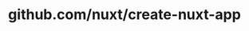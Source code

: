 ---
layout: post
title: github.com/nuxt/create-nuxt-app
categories: link
tags: [انگلیسی, برنامه‌نویسی]
---
